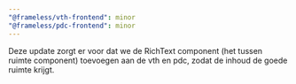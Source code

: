 ```yaml
---
"@frameless/vth-frontend": minor
"@frameless/pdc-frontend": minor
---
```


Deze update zorgt er voor dat we de RichText component (het tussen ruimte component) toevoegen aan de vth en pdc, zodat de inhoud de goede ruimte krijgt.
